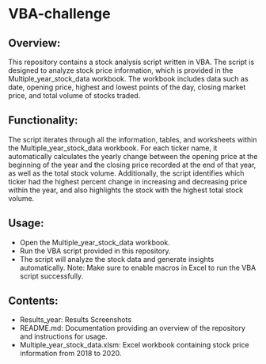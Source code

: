 # VBA-challenge
## Overview:
This repository contains a stock analysis script written in VBA. The script is designed to analyze stock price information, which is provided in the Multiple_year_stock_data workbook. The workbook includes data such as date, opening price, highest and lowest points of the day, closing market price, and total volume of stocks traded.

## Functionality:

The script iterates through all the information, tables, and worksheets within the Multiple_year_stock_data workbook.
For each ticker name, it automatically calculates the yearly change between the opening price at the beginning of the year and the closing price recorded at the end of that year, as well as the total stock volume.
Additionally, the script identifies which ticker had the highest percent change in increasing and decreasing price within the year, and also highlights the stock with the highest total stock volume.

## Usage:

- Open the Multiple_year_stock_data workbook.
- Run the VBA script provided in this repository.
- The script will analyze the stock data and generate insights automatically.
Note: Make sure to enable macros in Excel to run the VBA script successfully.

## Contents:

- Results_year: Results Screenshots 
- README.md: Documentation providing an overview of the repository and instructions for usage.
- Multiple_year_stock_data.xlsm: Excel workbook containing stock price information from 2018 to 2020.
